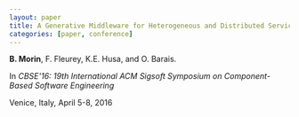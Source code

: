 ```yaml
---
layout: paper
title: A Generative Middleware for Heterogeneous and Distributed Services  
categories: [paper, conference]
---
```

**B. Morin**, F. Fleurey, K.E. Husa, and O. Barais.

In _CBSE'16: 19th International ACM Sigsoft Symposium on Component-Based Software Engineering_

Venice, Italy, April 5-8, 2016
